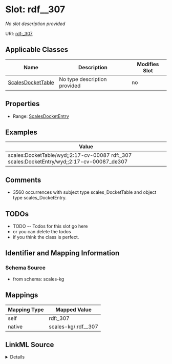 

# Slot: rdf__307


_No slot description provided_





URI: [rdf:_307](http://www.w3.org/1999/02/22-rdf-syntax-ns#_307)



<!-- no inheritance hierarchy -->





## Applicable Classes

| Name | Description | Modifies Slot |
| --- | --- | --- |
| [ScalesDocketTable](../classes/ScalesDocketTable.md) | No type description provided |  no  |







## Properties

* Range: [ScalesDocketEntry](../classes/ScalesDocketEntry.md)






## Examples

| Value |
| --- |
| scales:DocketTable/wyd;;2:17-cv-00087 rdf:_307 scales:DocketEntry/wyd;;2:17-cv-00087_de307 |

## Comments

* 3560 occurrences with subject type scales_DocketTable and object type scales_DocketEntry.

## TODOs

* TODO -- Todos for this slot go here
* or you can delete the todos
* if you think the class is perfect.

## Identifier and Mapping Information







### Schema Source


* from schema: scales-kg




## Mappings

| Mapping Type | Mapped Value |
| ---  | ---  |
| self | rdf:_307 |
| native | scales-kg/:rdf__307 |




## LinkML Source

<details>
```yaml
name: rdf__307
description: No slot description provided
todos:
- TODO -- Todos for this slot go here
- or you can delete the todos
- if you think the class is perfect.
comments:
- 3560 occurrences with subject type scales_DocketTable and object type scales_DocketEntry.
examples:
- value: scales:DocketTable/wyd;;2:17-cv-00087 rdf:_307 scales:DocketEntry/wyd;;2:17-cv-00087_de307
from_schema: scales-kg
rank: 1000
slot_uri: rdf:_307
alias: rdf__307
domain_of:
- scales_DocketTable
range: scales_DocketEntry

```
</details>